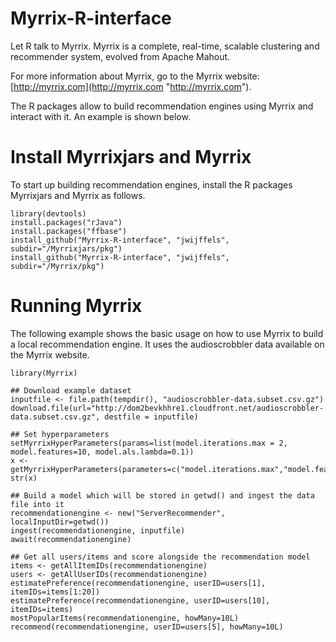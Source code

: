 Myrrix-R-interface
==================

Let R talk to Myrrix. Myrrix is a complete, real-time, scalable clustering and recommender system, evolved from Apache Mahout.

For more information about Myrrix, go to the Myrrix website: [http://myrrix.com](http://myrrix.com "http://myrrix.com").

The R packages allow to build recommendation engines using Myrrix and interact with it.
An example is shown below.

# Install Myrrixjars and Myrrix
To start up building recommendation engines, install the R packages Myrrixjars and Myrrix as follows.

    library(devtools)
    install.packages("rJava")
    install.packages("ffbase")
    install_github("Myrrix-R-interface", "jwijffels", subdir="/Myrrixjars/pkg")
    install_github("Myrrix-R-interface", "jwijffels", subdir="/Myrrix/pkg")
    

# Running Myrrix
The following example shows the basic usage on how to use Myrrix to build a local recommendation engine.
It uses the audioscrobbler data available on the Myrrix website.

    library(Myrrix)
    
    ## Download example dataset
    inputfile <- file.path(tempdir(), "audioscrobbler-data.subset.csv.gz")
    download.file(url="http://dom2bevkhhre1.cloudfront.net/audioscrobbler-data.subset.csv.gz", destfile = inputfile)
    
    ## Set hyperparameters
    setMyrrixHyperParameters(params=list(model.iterations.max = 2, model.features=10, model.als.lambda=0.1))
    x <- getMyrrixHyperParameters(parameters=c("model.iterations.max","model.features","model.als.lambda"))
    str(x)
    
    ## Build a model which will be stored in getwd() and ingest the data file into it
    recommendationengine <- new("ServerRecommender", localInputDir=getwd())
    ingest(recommendationengine, inputfile)
    await(recommendationengine)
    
    ## Get all users/items and score alongside the recommendation model
    items <- getAllItemIDs(recommendationengine)
    users <- getAllUserIDs(recommendationengine)
    estimatePreference(recommendationengine, userID=users[1], itemIDs=items[1:20])
    estimatePreference(recommendationengine, userID=users[10], itemIDs=items)
    mostPopularItems(recommendationengine, howMany=10L)
    recommend(recommendationengine, userID=users[5], howMany=10L)
